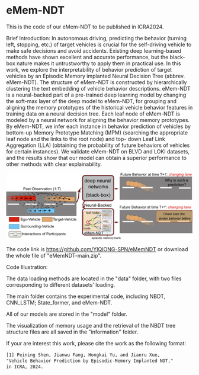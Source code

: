 # eMem-NDT
This is the code of our eMem-NDT to be published in ICRA2024.

Brief Introduction: In autonomous driving, predicting the behavior (turning left, stopping, etc.) of target vehicles is crucial for the self-driving vehicle to make safe decisions and avoid accidents. Existing deep learning-based methods have shown excellent and accurate performance, but the black-box nature makes it untrustworthy to apply them in practical use. In this work, we explore the interpretability of behavior prediction of target vehicles by an Episodic Memory implanted Neural Decision Tree (abbrev. eMem-NDT). The structure of eMem-NDT is constructed by hierarchically clustering the text embedding of vehicle behavior descriptions. eMem-NDT is a neural-backed part of a pre-trained deep learning model by changing the soft-max layer of the deep model to eMem-NDT, for grouping and aligning the memory prototypes of the historical vehicle behavior features in training data on a neural decision tree. Each leaf node of eMem-NDT is modeled by a neural network for aligning the behavior memory prototypes. By eMem-NDT, we infer each instance in behavior prediction of vehicles by bottom-up Memory Prototype Matching (MPM) (searching the appropriate leaf node and the links to the root node) and top- down Leaf Link Aggregation (LLA) (obtaining the probability of future behaviors of vehicles for certain instances). We validate eMem-NDT on BLVD and LOKI datasets, and the results show that our model can obtain a superior performance to other methods with clear explainability.

![image](https://github.com/JWFangit/eMem-NDT/blob/main/eMem-NDT.png)

The code link is https://github.com/YIQIONG-SPN/eMemNDT or download the whole file of "eMemNDT-main.zip".

Code Illustration:

The data loading methods are located in the "data" folder, with two files corresponding to different datasets' loading.

The main folder contains the experimental code, including NBDT, CNN_LSTM; State_former, and eMem-NDT.

All of our models are stored in the "model" folder.

The visualization of memory usage and the retrieval of the NBDT tree structure files are all saved in the "information" folder.

If your are interest this work, please cite the work as the following format:

```
[1] Peining Shen, Jianwu Fang, Hongkai Yu, and Jianru Xue,
"Vehicle Behavior Prediction by Episodic-Memory Implanted NDT," 
in ICRA, 2024.
```
